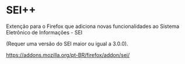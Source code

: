 # SEI++
Extenção para o Firefox que adiciona novas funcionalidades ao Sistema Eletrônico de Informações - SEI

(Requer uma versão do SEI maior ou igual a 3.0.0).

https://addons.mozilla.org/pt-BR/firefox/addon/sei/
